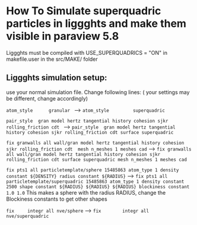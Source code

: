 # How To Simulate superquadric particles in liggghts and make them visible in paraview 5.8

Liggghts must be compiled with 
USE_SUPERQUADRICS = "ON"
in makefile.user in the src/MAKE/ folder

## Liggghts simulation setup:
use your normal simulation file. Change following lines:
( your settings may be different, change accordingly)

`atom_style      granular `
--> 
`atom_style 	    superquadric`

`pair_style  gran model hertz tangential history cohesion sjkr rolling_friction cdt `
--> 
`pair_style  gran model hertz tangential history cohesion sjkr rolling_friction cdt surface superquadric`

`fix granwalls all wall/gran model hertz tangential history cohesion sjkr rolling_friction cdt  mesh n_meshes 1 meshes cad`
-->
`fix granwalls all wall/gran model hertz tangential history cohesion sjkr rolling_friction cdt surface superquadric mesh n_meshes 1 meshes cad `

`fix pts1 all particletemplate/sphere 15485863 atom_type 1 density constant ${DENSITY} radius constant ${RADIUS}`
-->
`fix pts1 all particletemplate/superquadric 15485863 atom_type 1 density constant 2500 shape constant ${RADIUS} ${RADIUS} ${RADIUS} blockiness constant 1.0 1.0`
This makes a sphere with the radius RADIUS, change the Blockiness constants to get other shapes
 
`fix     integr all nve/sphere`
-->
`fix		integr all nve/superquadric`


